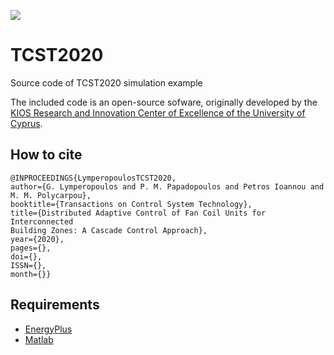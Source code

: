 
<a href="http://www.kios.ucy.ac.cy"><img src="http://www.kios.ucy.ac.cy/templates/favourite/images/kios_logo_hover.png"/><a>


# TCST2020
Source code of TCST2020 simulation example


The included code is an open-source sofware, originally developed by the [KIOS Research and Innovation Center of Excellence of the University of Cyprus](http://www.kios.ucy.ac.cy/).


## How to cite 

```
@INPROCEEDINGS{LymperopoulosTCST2020, 
author={G. Lymperopoulos and P. M. Papadopoulos and Petros Ioannou and M. M. Polycarpou}, 
booktitle={Transactions on Control System Technology}, 
title={Distributed Adaptive Control of Fan Coil Units for Interconnected
Building Zones: A Cascade Control Approach}, 
year={2020}, 
pages={}, 
doi={},  
ISSN={}, 
month={}}
```

## Requirements 

* [EnergyPlus](https://energyplus.net/)
* [Matlab](http://www.mathworks.com/)
